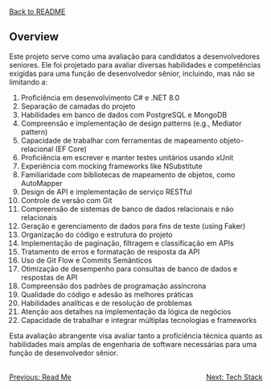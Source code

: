 [Back to README](../README.md)

## Overview
Este projeto serve como uma avaliação para candidatos a desenvolvedores seniores. Ele foi projetado para avaliar diversas habilidades e competências exigidas para uma função de desenvolvedor sênior, incluindo, mas não se limitando a:

1. Proficiência em desenvolvimento C# e .NET 8.0
2. Separação de camadas do projeto
3. Habilidades em banco de dados com PostgreSQL e MongoDB
4. Compreensão e implementação de design patterns (e.g., Mediator pattern)
5. Capacidade de trabalhar com ferramentas de mapeamento objeto-relacional (EF Core)
6. Proficiência em escrever e manter testes unitários usando xUnit
7. Experiência com mocking frameworks like NSubstitute
8. Familiaridade com bibliotecas de mapeamento de objetos, como AutoMapper
9. Design de API e implementação de serviço RESTful
10. Controle de versão com Git 
11. Compreensão de sistemas de banco de dados relacionais e não relacionais
12. Geração e gerenciamento de dados para fins de teste (using Faker)
13. Organização do código e estrutura do projeto
14. Implementação de paginação, filtragem e classificação em APIs
15. Tratamento de erros e formatação de resposta da API
16. Uso de Git Flow e Commits Semânticos
17. Otimização de desempenho para consultas de banco de dados e respostas de API
18. Compreensão dos padrões de programação assíncrona
19. Qualidade do código e adesão às melhores práticas
20. Habilidades analíticas e de resolução de problemas
21. Atenção aos detalhes na implementação da lógica de negócios
22. Capacidade de trabalhar e integrar múltiplas tecnologias e frameworks


Esta avaliação abrangente visa avaliar tanto a proficiência técnica quanto as habilidades mais amplas de engenharia de software necessárias para uma função de desenvolvedor sênior.

<br/>
<div style="display: flex; justify-content: space-between;">
  <a href="../README.md">Previous: Read Me</a>
  <a href="./tech-stack.md">Next: Tech Stack</a>
</div>